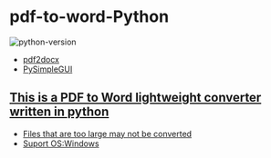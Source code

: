 # pdf-to-word-Python

![python-version](https://img.shields.io/badge/python->=3.10.4-green.svg)

- <a href="https://github.com/dothinking/pdf2docx">pdf2docx
- <a href="https://github.com/PySimpleGUI/PySimpleGUI">PySimpleGUI

## This is a PDF to Word lightweight converter written in python
  
- Files that are too large may not be converted
- Suport OS:Windows

